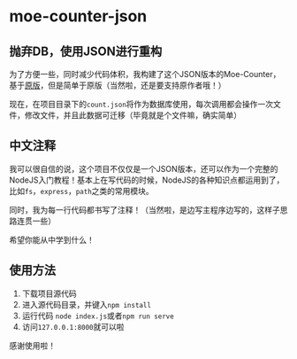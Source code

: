 # moe-counter-json

## 抛弃DB，使用JSON进行重构

为了方便一些，同时减少代码体积，我构建了这个JSON版本的Moe-Counter，基于[原版](https://github.com/journey-ad/Moe-counter)，但是简单于原版（当然啦，还是要支持原作者哦！）

现在，在项目目录下的`count.json`将作为数据库使用，每次调用都会操作一次文件，修改文件，并且此数据可迁移（毕竟就是个文件嘛，确实简单）

## 中文注释

我可以很自信的说，这个项目不仅仅是一个JSON版本，还可以作为一个完整的NodeJS入门教程！基本上在写代码的时候，NodeJS的各种知识点都运用到了，比如`fs`，`express`，`path`之类的常用模块。

同时，我为每一行代码都书写了注释！（当然啦，是边写主程序边写的，这样子思路连贯一些）

希望你能从中学到什么！

## 使用方法

1. 下载项目源代码
2. 进入源代码目录，并键入`npm install`
3. 运行代码 `node index.js`或者`npm run serve`
4. 访问`127.0.0.1:8000`就可以啦

感谢使用啦！